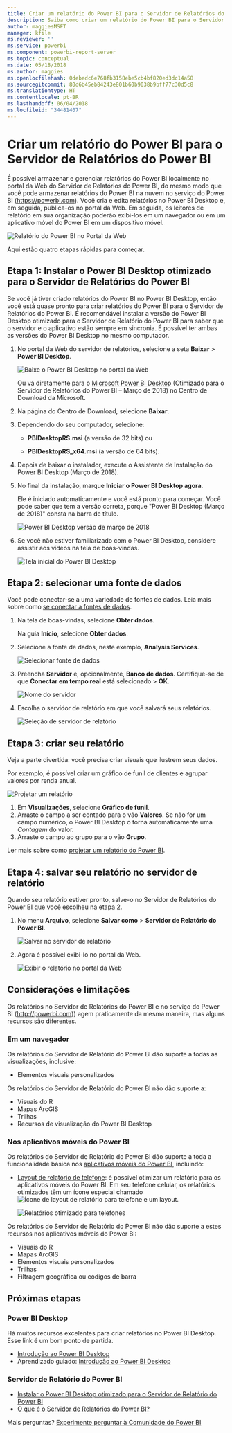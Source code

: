 ```yaml
---
title: Criar um relatório do Power BI para o Servidor de Relatórios do Power BI
description: Saiba como criar um relatório do Power BI para o Servidor de Relatório do Power BI em algumas etapas simples.
author: maggiesMSFT
manager: kfile
ms.reviewer: ''
ms.service: powerbi
ms.component: powerbi-report-server
ms.topic: conceptual
ms.date: 05/18/2018
ms.author: maggies
ms.openlocfilehash: 0debedc6e768fb3158ebe5cb4bf820ed3dc14a58
ms.sourcegitcommit: 80d6b45eb84243e801b60b9038b9bff77c30d5c8
ms.translationtype: HT
ms.contentlocale: pt-BR
ms.lasthandoff: 06/04/2018
ms.locfileid: "34481407"
---
```

# <a name="create-a-power-bi-report-for-power-bi-report-server"></a>Criar um relatório do Power BI para o Servidor de Relatórios do Power BI
É possível armazenar e gerenciar relatórios do Power BI localmente no portal da Web do Servidor de Relatórios do Power BI, do mesmo modo que você pode armazenar relatórios do Power BI na nuvem no serviço do Power BI (https://powerbi.com). Você cria e edita relatórios no Power BI Desktop e, em seguida, publica-os no portal da Web. Em seguida, os leitores de relatório em sua organização poderão exibi-los em um navegador ou em um aplicativo móvel do Power BI em um dispositivo móvel.

![Relatório do Power BI no Portal da Web](media/quickstart-create-powerbi-report/report-server-powerbi-report.png)

Aqui estão quatro etapas rápidas para começar.

## <a name="step-1-install-power-bi-desktop-optimized-for-power-bi-report-server"></a>Etapa 1: Instalar o Power BI Desktop otimizado para o Servidor de Relatórios do Power BI

Se você já tiver criado relatórios do Power BI no Power BI Desktop, então você está quase pronto para criar relatórios do Power BI para o Servidor de Relatórios do Power BI. É recomendável instalar a versão do Power BI Desktop otimizado para o Servidor de Relatório do Power BI para saber que o servidor e o aplicativo estão sempre em sincronia. É possível ter ambas as versões do Power BI Desktop no mesmo computador.

1. No portal da Web do servidor de relatórios, selecione a seta **Baixar** > **Power BI Desktop**.

    ![Baixe o Power BI Desktop no portal da Web](media/quickstart-create-powerbi-report/report-server-download-web-portal.png)

    Ou vá diretamente para o [Microsoft Power BI Desktop](https://www.microsoft.com/download/details.aspx?id=56723) (Otimizado para o Servidor de Relatórios do Power BI – Março de 2018) no Centro de Download da Microsoft.

2. Na página do Centro de Download, selecione **Baixar**.

3. Dependendo do seu computador, selecione:

    - **PBIDesktopRS.msi** (a versão de 32 bits) ou

    - **PBIDesktopRS_x64.msi** (a versão de 64 bits).

4. Depois de baixar o instalador, execute o Assistente de Instalação do Power BI Desktop (Março de 2018).

2. No final da instalação, marque **Iniciar o Power BI Desktop agora**.
   
    Ele é iniciado automaticamente e você está pronto para começar. Você pode saber que tem a versão correta, porque "Power BI Desktop (Março de 2018)" consta na barra de título.

    ![Power BI Desktop versão de março de 2018](media/quickstart-create-powerbi-report/report-server-desktop-march-2018.png)

3. Se você não estiver familiarizado com o Power BI Desktop, considere assistir aos vídeos na tela de boas-vindas.
   
    ![Tela inicial do Power BI Desktop](media/quickstart-create-powerbi-report/report-server-powerbi-desktop-start.png)

## <a name="step-2-select-a-data-source"></a>Etapa 2: selecionar uma fonte de dados
Você pode conectar-se a uma variedade de fontes de dados. Leia mais sobre como [se conectar a fontes de dados](connect-data-sources.md).

1. Na tela de boas-vindas, selecione **Obter dados**.
   
    Na guia **Início**, selecione **Obter dados**.
2. Selecione a fonte de dados, neste exemplo, **Analysis Services**.
   
    ![Selecionar fonte de dados](media/quickstart-create-powerbi-report/report-server-get-data-ssas.png)
3. Preencha **Servidor** e, opcionalmente, **Banco de dados**. Certifique-se de que **Conectar em tempo real** está selecionado > **OK**.
   
    ![Nome do servidor](media/quickstart-create-powerbi-report/report-server-ssas-server-name.png)
4. Escolha o servidor de relatório em que você salvará seus relatórios.
   
    ![Seleção de servidor de relatório](media/quickstart-create-powerbi-report/report-server-select-server.png)

## <a name="step-3-design-your-report"></a>Etapa 3: criar seu relatório
Veja a parte divertida: você precisa criar visuais que ilustrem seus dados.

Por exemplo, é possível criar um gráfico de funil de clientes e agrupar valores por renda anual.

![Projetar um relatório](media/quickstart-create-powerbi-report/report-server-create-funnel.png)

1. Em **Visualizações**, selecione **Gráfico de funil**.
2. Arraste o campo a ser contado para o vão **Valores**. Se não for um campo numérico, o Power BI Desktop o torna automaticamente uma *Contagem* do valor.
3. Arraste o campo ao grupo para o vão **Grupo**.

Ler mais sobre como [projetar um relatório do Power BI](../desktop-report-view.md).

## <a name="step-4-save-your-report-to-the-report-server"></a>Etapa 4: salvar seu relatório no servidor de relatório
Quando seu relatório estiver pronto, salve-o no Servidor de Relatórios do Power BI que você escolheu na etapa 2.

1. No menu **Arquivo**, selecione **Salvar como** > **Servidor de Relatório do Power BI**.
   
    ![Salvar no servidor de relatório](media/quickstart-create-powerbi-report/report-server-save-as-powerbi-report-server.png)
2. Agora é possível exibi-lo no portal da Web.
   
    ![Exibir o relatório no portal da Web](media/quickstart-create-powerbi-report/report-server-powerbi-report.png)

## <a name="considerations-and-limitations"></a>Considerações e limitações
Os relatórios no Servidor de Relatórios do Power BI e no serviço do Power BI (http://powerbi.com)) agem praticamente da mesma maneira, mas alguns recursos são diferentes.

### <a name="in-a-browser"></a>Em um navegador
Os relatórios do Servidor de Relatório do Power BI dão suporte a todas as visualizações, inclusive:

* Elementos visuais personalizados

Os relatórios do Servidor de Relatório do Power BI não dão suporte a:

* Visuais do R
* Mapas ArcGIS
* Trilhas
* Recursos de visualização do Power BI Desktop

### <a name="in-the-power-bi-mobile-apps"></a>Nos aplicativos móveis do Power BI
Os relatórios do Servidor de Relatório do Power BI dão suporte a toda a funcionalidade básica nos [aplicativos móveis do Power BI](../mobile-apps-for-mobile-devices.md), incluindo:

* [Layout de relatório de telefone](../desktop-create-phone-report.md): é possível otimizar um relatório para os aplicativos móveis do Power BI. Em seu telefone celular, os relatórios otimizados têm um ícone especial chamado ![Ícone de layout de relatório para telefone](media/quickstart-create-powerbi-report/power-bi-rs-mobile-optimized-icon.png) e um layout.
  
    ![Relatórios otimizado para telefones](media/quickstart-create-powerbi-report/power-bi-rs-mobile-optimized-report.png)

Os relatórios do Servidor de Relatório do Power BI não dão suporte a estes recursos nos aplicativos móveis do Power BI:

* Visuais do R
* Mapas ArcGIS
* Elementos visuais personalizados
* Trilhas
* Filtragem geográfica ou códigos de barra

## <a name="next-steps"></a>Próximas etapas
### <a name="power-bi-desktop"></a>Power BI Desktop
Há muitos recursos excelentes para criar relatórios no Power BI Desktop. Esse link é um bom ponto de partida.

* [Introdução ao Power BI Desktop](../desktop-getting-started.md)
* Aprendizado guiado: [Introdução ao Power BI Desktop](../guided-learning/gettingdata.yml?tutorial-step=2)

### <a name="power-bi-report-server"></a>Servidor de Relatório do Power BI
* [Instalar o Power BI Desktop otimizado para o Servidor de Relatório do Power BI](install-powerbi-desktop.md)  
* [O que é o Servidor de Relatórios do Power BI?](get-started.md)  

Mais perguntas? [Experimente perguntar à Comunidade do Power BI](https://community.powerbi.com/)
